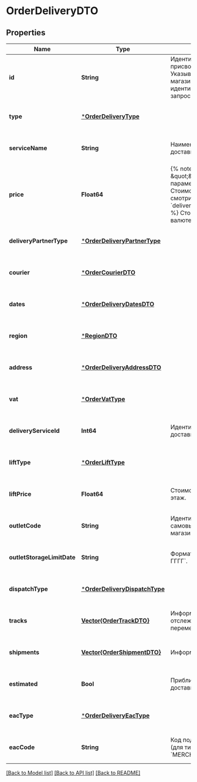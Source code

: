 # OrderDeliveryDTO


## Properties
Name | Type | Description | Notes
------------ | ------------- | ------------- | -------------
**id** | **String** | Идентификатор доставки, присвоенный магазином.  Указывается, только если магазин передал данный идентификатор в ответе на запрос методом [POST cart](../../pushapi/reference/cart.md).  | [optional] [default to nothing]
**type** | [***OrderDeliveryType**](OrderDeliveryType.md) |  | [optional] [default to nothing]
**serviceName** | **String** | Наименование службы доставки. | [optional] [default to nothing]
**price** | **Float64** | {% note warning \&quot;\&quot; %}  Этот параметр устарел. Стоимость доставки смотрите в параметре &#x60;deliveryTotal&#x60;.  {% endnote %}  Стоимость доставки в валюте заказа.  | [optional] [default to nothing]
**deliveryPartnerType** | [***OrderDeliveryPartnerType**](OrderDeliveryPartnerType.md) |  | [optional] [default to nothing]
**courier** | [***OrderCourierDTO**](OrderCourierDTO.md) |  | [optional] [default to nothing]
**dates** | [***OrderDeliveryDatesDTO**](OrderDeliveryDatesDTO.md) |  | [optional] [default to nothing]
**region** | [***RegionDTO**](RegionDTO.md) |  | [optional] [default to nothing]
**address** | [***OrderDeliveryAddressDTO**](OrderDeliveryAddressDTO.md) |  | [optional] [default to nothing]
**vat** | [***OrderVatType**](OrderVatType.md) |  | [optional] [default to nothing]
**deliveryServiceId** | **Int64** | Идентификатор службы доставки. | [optional] [default to nothing]
**liftType** | [***OrderLiftType**](OrderLiftType.md) |  | [optional] [default to nothing]
**liftPrice** | **Float64** | Стоимость подъема на этаж. | [optional] [default to nothing]
**outletCode** | **String** | Идентификатор пункта самовывоза, присвоенный магазином. | [optional] [default to nothing]
**outletStorageLimitDate** | **String** | Формат даты: &#x60;ДД-ММ-ГГГГ&#x60;.  | [optional] [default to nothing]
**dispatchType** | [***OrderDeliveryDispatchType**](OrderDeliveryDispatchType.md) |  | [optional] [default to nothing]
**tracks** | [**Vector{OrderTrackDTO}**](OrderTrackDTO.md) | Информация для отслеживания перемещений посылки. | [optional] [default to nothing]
**shipments** | [**Vector{OrderShipmentDTO}**](OrderShipmentDTO.md) | Информация о посылках. | [optional] [default to nothing]
**estimated** | **Bool** | Приблизительная ли дата доставки. | [optional] [default to nothing]
**eacType** | [***OrderDeliveryEacType**](OrderDeliveryEacType.md) |  | [optional] [default to nothing]
**eacCode** | **String** | Код подтверждения ЭАПП (для типа &#x60;MERCHANT_TO_COURIER&#x60;).  | [optional] [default to nothing]


[[Back to Model list]](../README.md#models) [[Back to API list]](../README.md#api-endpoints) [[Back to README]](../README.md)


